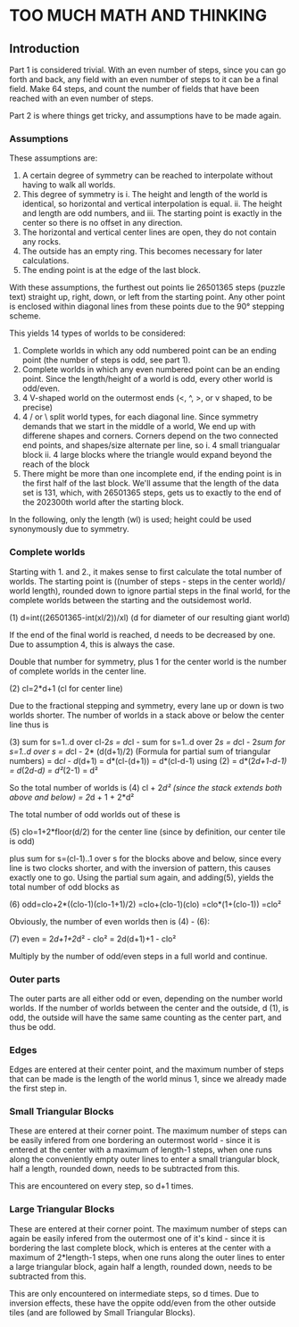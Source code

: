 # TOO MUCH MATH AND THINKING

## Introduction

Part 1 is considered trivial. With an even number of steps, since you can go forth and back, any field with an even number of steps to it can be a final field. Make 64 steps, and count the number of fields that have been reached with an even number of steps.

Part 2 is where things get tricky, and assumptions have to be made again.

### Assumptions

These assumptions are:

1. A certain degree of symmetry can be reached to interpolate without having to walk all worlds.
2. This degree of symmetry is
    i. The height and length of the world is identical, so horizontal and vertical interpolation is equal.
    ii. The height and length are odd numbers, and
    iii. The starting point is exactly in the center so there is no offset in any direction.
3. The horizontal and vertical center lines are open, they do not contain any rocks.
4. The outside has an empty ring. This becomes necessary for later calculations.
5. The ending point is at the edge of the last block.

With these assumptions, the furthest out points lie 26501365 steps (puzzle text) straight up, right, down, or left from the starting point. Any other point is enclosed within diagonal lines from these points due to the 90° stepping scheme.

This yields 14 types of worlds to be considered:

1. Complete worlds in which any odd numbered point can be an ending point (the number of steps is odd, see part 1).
2. Complete worlds in which any even numbered point can be an ending point. Since the length/height of a world is odd, every other world is odd/even.
3. 4 V-shaped world on the outermost ends (<, ^, >, or v shaped, to be precise)
4. 4 / or \ split world types, for each diagonal line. Since symmetry demands that we start in the middle of a world, We end up with differene shapes and corners. Corners depend on the two connected end points, and shapes/size alternate per line, so
   i. 4 small triangualar block
   ii. 4 large blocks where the triangle would expand beyond the reach of the block
5. There might be more than one incomplete end, if the ending point is in the first half of the last block. We'll assume that the length of the data set is 131, which, with 26501365 steps, gets us to exactly to the end of the 202300th world after the starting block.

In the following, only the length (wl) is used; height could be used synonymously due to symmetry.

### Complete worlds

Starting with 1. and 2., it makes sense to first calculate the total number of worlds. The starting point is
((number of steps - steps in the center world)/ world length), rounded down to ignore partial steps in the final world, for the complete worlds between the starting and the outsidemost world.

(1) d=int((26501365-int(xl/2))/xl) (d for diameter of our resulting giant world)

If the end of the final world is reached, d needs to be decreased by one. Due to assumption 4, this is always the case.

Double that number for symmetry, plus 1 for the center world is the number of complete worlds in the center line.

(2) cl=2*d+1 (cl for center line)

Due to the fractional stepping and symmetry, every lane up or down is two worlds shorter. The number of worlds in a stack above or below the center line thus is

(3) sum for s=1..d over cl-2*s
= d*cl - sum for s=1..d over 2*s
= d*cl - 2*sum for s=1..d over s
= d*cl - 2* (d(d+1)/2)  (Formula for partial sum of triangular numbers)
= d*cl - d*(d+1)
= d*(cl-(d+1))
= d*(cl-d-1)            using (2)
= d*(2*d+1-d-1)
= d*(2*d-d)
= d²*(2-1)
= d²

So the total number of worlds is
(4) cl + 2*d² (since the stack extends both above and below)
= 2*d + 1 + 2*d²

The total number of odd worlds out of these is

(5) clo=1+2*floor(d/2) for the center line (since by definition, our center tile is odd)

plus sum for s=(cl-1)..1 over s for the blocks above and below, since every line is two clocks shorter, and with the inversion of pattern, this causes exactly one to go. Using the partial sum again, and adding(5), yields the total number of odd blocks as

(6) odd=clo+2*((clo-1)(clo-1+1)/2)
=clo+(clo-1)(clo)
=clo*(1+(clo-1))
=clo²

Obviously, the number of even worlds then is (4) - (6):

(7) even = 2*d+1+2*d² - clo²
= 2d(d+1)+1 - clo²

Multiply by the number of odd/even steps in a full world and continue.

### Outer parts

The outer parts are all either odd or even, depending on the number world worlds. If the number of worlds between the center and the outside, d (1), is odd, the outside will have the same same counting as the center part, and thus be odd.

### Edges

Edges are entered at their center point, and the maximum number of steps that can be made is the length of the world minus 1, since we already made the first step in.

### Small Triangular Blocks

These are entered at their corner point. The maximum number of steps can be easily infered from one bordering an outermost world - since it is entered at the center with a maximum of length-1 steps, when one runs along the conveniently empty outer lines to enter a small triangular block, half a length, rounded down, needs to be subtracted from this.

This are encountered on every step, so d+1 times.

### Large Triangular Blocks

These are entered at their corner point. The maximum number of steps can again be easily infered from the outermost one of it's kind - since it is bordering the last complete block, which is enteres at the center with a maximum of 2*length-1 steps, when one runs along the outer lines to enter a large triangular block, again half a length, rounded down, needs to be subtracted from this.

This are only encountered on intermediate steps, so d times. Due to inversion effects, these have the oppite odd/even from the other outside tiles (and are followed by Small Triangular Blocks).
